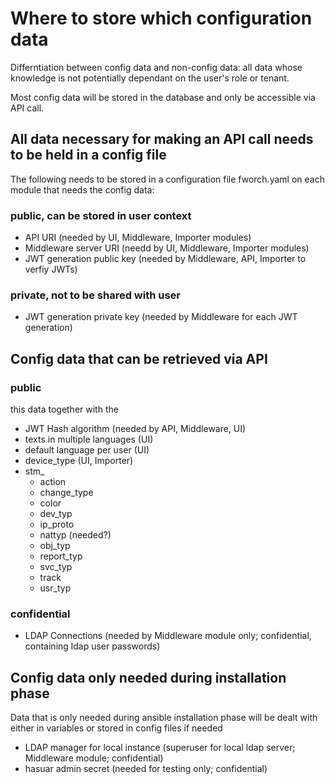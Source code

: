 # Where to store which configuration data
Differntiation between config data and non-config data:
all data whose knowledge is not potentially dependant on the user's role or tenant.

Most config data will be stored in the database and only be accessible via API call. 

## All data necessary for making an API call needs to be held in a config file
The following needs to be stored in a configuration file fworch.yaml on each module that needs the config data:
### public, can be stored in user context
- API URI (needed by UI, Middleware, Importer modules)
- Middleware server URI (needd by UI, Middleware, Importer modules)
- JWT generation public key  (needed by Middleware, API, Importer to verfiy JWTs)

### private, not to be shared with user
- JWT generation private key  (needed by Middleware for each JWT generation)

## Config data that can be retrieved via API
### public
this data together with the 
- JWT Hash algorithm (needed by API, Middleware, UI)
- texts in multiple languages (UI)
- default language per user (UI)
- device_type (UI, Importer)
- stm_
  - action
  - change_type
  - color
  - dev_typ
  - ip_proto
  - nattyp (needed?)
  - obj_typ
  - report_typ
  - svc_typ
  - track
  - usr_typ

### confidential
- LDAP Connections (needed by Middleware module only; confidential, containing ldap user passwords)

## Config data only needed during installation phase
Data that is only needed during ansible installation phase will be dealt with either in variables or stored in config files if needed
- LDAP manager for local instance (superuser for local ldap server; Middleware module; confidential)
- hasuar admin secret (needed for testing only; confidential)
